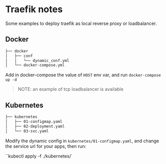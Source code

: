 # Traefik notes

Some examples to deploy traefik as local reverse proxy or loadbalancer.

## Docker

```bash
├── docker
│   ├── conf
│   │   └── dynamic_conf.yml
│   └── docker-compose.yml
```

Add in docker-compose the value of `HOST` env var, and run `docker-compose up -d`

> NOTE: an example of tcp loadbalancer is available

## Kubernetes

```bash
├── kubernetes
│   ├── 01-configmap.yaml
│   ├── 02-deployment.yaml
│   └── 03-svc.yaml
```

Modify the dynamic config in `kubernetes/01-configmap.yaml`, and change the service url for your apps, then run:

``kubectl apply -f ./kubernetes/`


